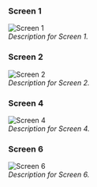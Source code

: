 ### Screen 1  
![Screen 1](https://github.com/user-attachments/assets/752c8659-e666-4274-84e8-37a2bc432031)  
*Description for Screen 1.*  

### Screen 2  
![Screen 2](https://github.com/user-attachments/assets/ff5b5c5a-da9d-4739-97e5-5e2772eebd02)  
*Description for Screen 2.*  

### Screen 4  
![Screen 4](https://github.com/user-attachments/assets/ce768285-7a4c-457c-9741-9b6ad2701bf3)  
*Description for Screen 4.*  

### Screen 6  
![Screen 6](https://github.com/user-attachments/assets/54c80a7c-d3dc-4caf-8b93-3247452e57a0)  
*Description for Screen 6.*  
